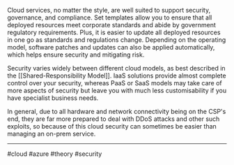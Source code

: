 Cloud services, no matter the style, are well suited to support security, governance, and compliance. Set templates allow you to ensure that all deployed resources meet corporate standards and abide by government regulatory requirements. Plus, it is easier to update all deployed resources in one go as standards and regulations change. Depending on the operating model, software patches and updates can also be applied automatically, which helps ensure security and mitigating risk.

Security varies widely between different cloud models, as best described in the [[Shared-Responsibility Model]]. IaaS solutions provide almost complete control over your security, whereas PaaS or SaaS models may take care of more aspects of security but leave you with much less customisability if you have specialist business needs.

In general, due to all hardware and network connectivity being on the CSP's end, they are far more prepared to deal with DDoS attacks and other such exploits, so because of this cloud security can sometimes be easier than managing an on-prem service.

--- 
#cloud #azure #theory #security 